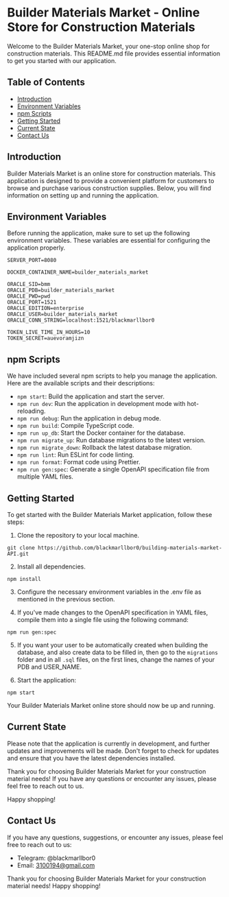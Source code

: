 # Builder Materials Market - Online Store for Construction Materials

Welcome to the Builder Materials Market, your one-stop online shop for construction materials. This README.md file provides essential information to get you started with our application.

## Table of Contents

- [Introduction](#introduction)
- [Environment Variables](#environment-variables)
- [npm Scripts](#npm-scripts)
- [Getting Started](#getting-started)
- [Current State](#current-state)
- [Contact Us](#contact-us)

## Introduction

Builder Materials Market is an online store for construction materials. This application is designed to provide a convenient platform for customers to browse and purchase various construction supplies. Below, you will find information on setting up and running the application.

## Environment Variables

Before running the application, make sure to set up the following environment variables. These variables are essential for configuring the application properly.

```shell
SERVER_PORT=8080

DOCKER_CONTAINER_NAME=builder_materials_market

ORACLE_SID=bmm
ORACLE_PDB=builder_materials_market
ORACLE_PWD=pwd
ORACLE_PORT=1521
ORACLE_EDITION=enterprise
ORACLE_USER=builder_materials_market
ORACLE_CONN_STRING=localhost:1521/blackmarllbor0

TOKEN_LIVE_TIME_IN_HOURS=10
TOKEN_SECRET=auevoramjizn
```

## npm Scripts

We have included several npm scripts to help you manage the application. Here are the available scripts and their descriptions:

- `npm start`: Build the application and start the server.
- `npm run dev`: Run the application in development mode with hot-reloading.
- `npm run debug`: Run the application in debug mode.
- `npm run build`: Compile TypeScript code.
- `npm run up_db`: Start the Docker container for the database.
- `npm run migrate_up`: Run database migrations to the latest version.
- `npm run migrate_down`: Rollback the latest database migration.
- `npm run lint`: Run ESLint for code linting.
- `npm run format`: Format code using Prettier.
- `npm run gen:spec`: Generate a single OpenAPI specification file from multiple YAML files.

## Getting Started

To get started with the Builder Materials Market application, follow these steps:

1. Clone the repository to your local machine.

`git clone https://github.com/blackmarllbor0/building-materials-market-API.git`

2. Install all dependencies.

`npm install`

3. Configure the necessary environment variables in the .env file as mentioned in the previous section.

4. If you've made changes to the OpenAPI specification in YAML files, compile them into a single file using the following command:

`npm run gen:spec`

5. If you want your user to be automatically created when building the database, and also create data to be filled in, then go to the `migrations` folder and in all `.sql` files, on the first lines, change the names of your PDB and USER_NAME.

6. Start the application:

`npm start`

Your Builder Materials Market online store should now be up and running.

## Current State

Please note that the application is currently in development, and further updates and improvements will be made. Don't forget to check for updates and ensure that you have the latest dependencies installed.

Thank you for choosing Builder Materials Market for your construction material needs! If you have any questions or encounter any issues, please feel free to reach out to us.

Happy shopping!

## Contact Us

If you have any questions, suggestions, or encounter any issues, please feel free to reach out to us:

- Telegram: @blackmarllbor0
- Email: 3100194@gmail.com

Thank you for choosing Builder Materials Market for your construction material needs! Happy shopping!
